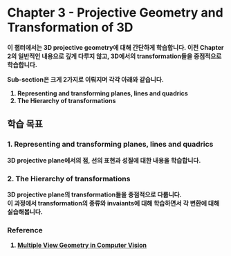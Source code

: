 # <b>Chapter 3 - Projective Geometry and Transformation of 3D

이 챕터에서는 3D projective geometry에 대해 간단하게 학습합니다. 이전 Chapter 2의 일반적인 내용으로 깊게 다루지 않고, 3D에서의 transformation들을 중점적으로 학습합니다.

Sub-section은 크게 2가지로 이뤄지며 각각 아래와 같습니다.
1. Representing and transforming planes, lines and quadrics
2. The Hierarchy of transformations


## <b>학습 목표
### <b>1. Representing and transforming planes, lines and quadrics
3D projective plane에서의 점, 선의 표현과 성질에 대한 내용을 학습합니다.

### <b>2. The Hierarchy of transformations
3D projective plane의 transformation들을 중점적으로 다룹니다.<br>
이 과정에서 transformation의 종류와 invaiants에 대해 학습하면서 각 변환에 대해 실습해봅니다.


### Reference
1. [Multiple View Geometry in Computer Vision](https://www.amazon.com/Multiple-View-Geometry-Computer-Vision/dp/0521540518)